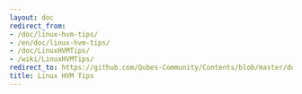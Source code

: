 ```yaml
---
layout: doc
redirect_from:
- /doc/linux-hvm-tips/
- /en/doc/linux-hvm-tips/
- /doc/LinuxHVMTips/
- /wiki/LinuxHVMTips/
redirect_to: https://github.com/Qubes-Community/Contents/blob/master/docs/os/linux-hvm-tips.md
title: Linux HVM Tips
---
```

